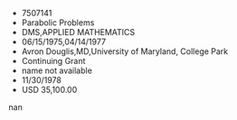 
* 7507141
* Parabolic Problems
* DMS,APPLIED MATHEMATICS
* 06/15/1975,04/14/1977
* Avron Douglis,MD,University of Maryland, College Park
* Continuing Grant
*   name not available
* 11/30/1978
* USD 35,100.00

nan
